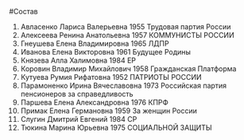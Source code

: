 #Состав
1. Авласенко Лариса Валерьевна 1955 Трудовая партия России
2. Алексеева Ренина Анатольевна 1957 КОММУНИСТЫ РОССИИ
3. Гнеушева Елена Владимировна 1965 ЛДПР
4. Иванова Елена Викторовна 1961 Будущее Родины
5. Князева Алла Халимовна 1984 ЕР
6. Коровин Владимир Михайлович 1958 Гражданская Платформа
7. Кутуева Румия Рифатовна 1952 ПАТРИОТЫ РОССИИ
8. Парамоненко Ирина Вячеславовна 1973 Российская партия пенсионеров за справедливость
9. Паршева Елена Александровна 1976 КПРФ
10. Примак Елена Германовна 1959 За женщин России
11. Слугин Дмитрий Евгений 1984 СР
12. Тюкина Марина Юрьевна 1975 СОЦИАЛЬНОЙ ЗАЩИТЫ
